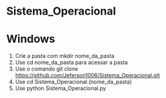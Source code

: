 # Sistema_Operacional

# Windows
 1. Crie a pasta com mkdir nome_da_pasta
 2. Use cd nome_da_pasta para acessar a pasta
 3. Use o comando git clone https://github.com/Jeferson1006/Sistema_Operacional.git
 4. Use cd Sistema_Operacional.(nome_da_pasta)
 5. Use python Sistema_Operacional.py
